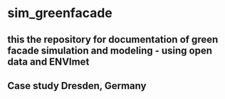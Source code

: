 # sim_greenfacade

## this the repository for documentation of green facade simulation and modeling - using open data and ENVImet
## Case study Dresden, Germany


